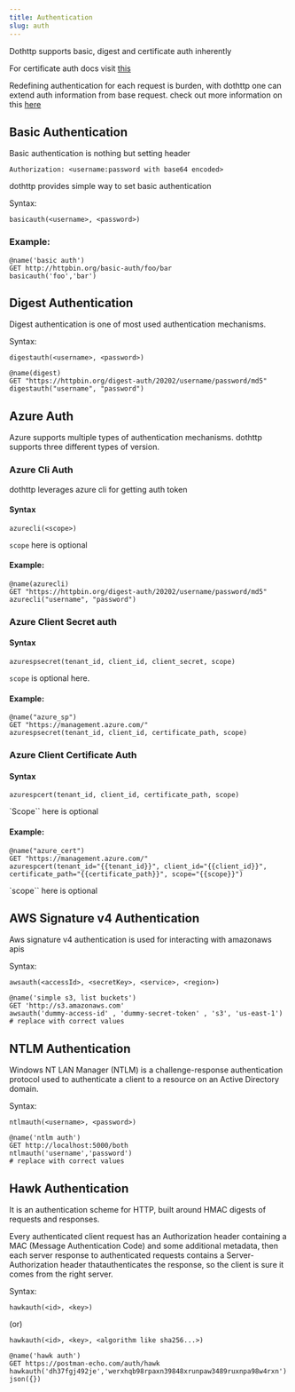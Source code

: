 ```yaml
---
title: Authentication
slug: auth
---
```



Dothttp supports basic, digest and certificate auth inherently

For certificate  auth docs visit [this](./certificates.md)

Redefining authentication for each request is burden, with dothttp one can extend auth information from base request. check out more information on this [here](./extends.md)



## Basic Authentication

Basic authentication is nothing but setting header

`Authorization: <username:password with base64 encoded>`

dothttp provides simple way to set basic authentication

Syntax:

`basicauth(<username>, <password>)`


### Example:

```http
@name('basic auth')
GET http://httpbin.org/basic-auth/foo/bar
basicauth('foo','bar')

```


## Digest Authentication

Digest authentication is one of most used authentication mechanisms.

Syntax:

`digestauth(<username>, <password>)`

```http
@name(digest)
GET "https://httpbin.org/digest-auth/20202/username/password/md5"
digestauth("username", "password")
```

## Azure Auth

Azure supports multiple types of authentication mechanisms. dothttp supports three different types of version. 

### Azure Cli Auth

dothttp leverages azure cli for getting auth token

#### Syntax

`azurecli(<scope>)`

`scope` here is optional

#### Example:

```http
@name(azurecli)
GET "https://httpbin.org/digest-auth/20202/username/password/md5"
azurecli("username", "password")
```

### Azure Client Secret auth

#### Syntax

`azurespsecret(tenant_id, client_id, client_secret, scope)`

`scope` is optional here.

#### Example:

```http
@name("azure_sp")
GET "https://management.azure.com/"
azurespsecret(tenant_id, client_id, certificate_path, scope)
```

### Azure Client Certificate Auth

#### Syntax

`azurespcert(tenant_id, client_id, certificate_path, scope)`

`Scope`` here is optional

#### Example:

```http
@name("azure_cert")
GET "https://management.azure.com/"
azurespcert(tenant_id="{{tenant_id}}", client_id="{{client_id}}", certificate_path="{{certificate_path}}", scope="{{scope}}")
```

`scope`` here is optional


## AWS Signature v4 Authentication

Aws signature v4 authentication is used for interacting with amazonaws apis

Syntax:

`awsauth(<accessId>, <secretKey>, <service>, <region>)`

```http
@name('simple s3, list buckets')
GET 'http://s3.amazonaws.com'
awsauth('dummy-access-id' , 'dummy-secret-token' , 's3', 'us-east-1')
# replace with correct values 
```


## NTLM Authentication

Windows NT LAN Manager (NTLM) is a challenge-response authentication protocol used to authenticate a client to a resource on an Active Directory domain.

Syntax:

`ntlmauth(<username>, <password>)`

```http
@name('ntlm auth')
GET http://localhost:5000/both
ntlmauth('username','password')
# replace with correct values 
```


## Hawk Authentication

It is an authentication scheme for HTTP, built around HMAC digests of requests and responses.

Every authenticated client request has an Authorization header containing a MAC (Message Authentication Code) and some additional metadata, then each server response to authenticated requests contains a Server-Authorization header thatauthenticates the response, so the client is sure it comes from the right server.



Syntax:

`hawkauth(<id>, <key>)`

(or)

`hawkauth(<id>, <key>, <algorithm like sha256...>)`

```http
@name('hawk auth')
GET https://postman-echo.com/auth/hawk
hawkauth('dh37fgj492je','werxhqb98rpaxn39848xrunpaw3489ruxnpa98w4rxn')
json({})
```
